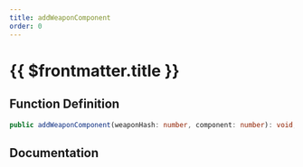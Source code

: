 ```yaml
---
title: addWeaponComponent
order: 0
---
```


# {{ $frontmatter.title }}

## Function Definition

```ts
public addWeaponComponent(weaponHash: number, component: number): void;
```

## Documentation

<!--@include: ./parts/addWeaponComponent.md-->
